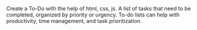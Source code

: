 Create a To-Do with the help of html, css, js. A list of tasks that need to be completed, organized by priority or urgency. To-do lists can help with productivity, time management, and task prioritization
